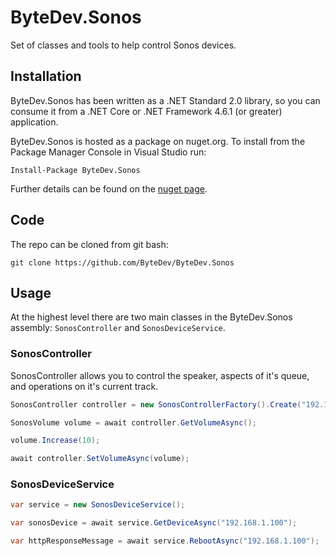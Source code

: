 # ByteDev.Sonos

Set of classes and tools to help control Sonos devices.

## Installation

ByteDev.Sonos has been written as a .NET Standard 2.0 library, so you can consume it from a .NET Core or .NET Framework 4.6.1 (or greater) application.

ByteDev.Sonos is hosted as a package on nuget.org.  To install from the Package Manager Console in Visual Studio run:

`Install-Package ByteDev.Sonos`

Further details can be found on the [nuget page](https://www.nuget.org/packages/ByteDev.Sonos/).

## Code

The repo can be cloned from git bash:

`git clone https://github.com/ByteDev/ByteDev.Sonos`

## Usage

At the highest level there are two main classes in the ByteDev.Sonos assembly: `SonosController` and `SonosDeviceService`.

### SonosController

SonosController allows you to control the speaker, aspects of it's queue, and operations on it's current track.

```csharp
SonosController controller = new SonosControllerFactory().Create("192.168.1.100");

SonosVolume volume = await controller.GetVolumeAsync();

volume.Increase(10);

await controller.SetVolumeAsync(volume);
```

### SonosDeviceService

```csharp
var service = new SonosDeviceService();

var sonosDevice = await service.GetDeviceAsync("192.168.1.100");

var httpResponseMessage = await service.RebootAsync("192.168.1.100");
```
